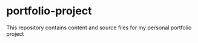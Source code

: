 # portfolio-project
This repository contains content and source files for my personal portfolio project
